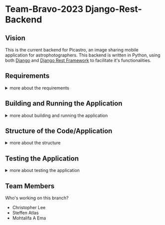 # Team-Bravo-2023 Django-Rest-Backend

## Vision

 This is the current backend for Picastro, an image sharing mobile application for astrophotographers. This backend is written in Python, using both [Django](https://docs.djangoproject.com/en/4.1/) and [Django Rest Framework](https://www.django-rest-framework.org/) to facilitate it's functionalities.


## Requirements
<details>
<summary>more about the requirements</summary>

In order to run the backend server on your local machine, you need Python and its package installer [pip](https://pypi.org/project/pip/) installed. Furthermore, you need to be familiar with [Django](https://docs.djangoproject.com/en/4.1/) and [Django Rest Framework](https://www.django-rest-framework.org/).

Currently (during development phase), the backend uses a local SQLite Database, so you also need SQLite installed on your machine.

All libraries needed to build this application can be found in requirements.txt. In order to install them, run `pip install -r requirements.txt`.
</details>


## Building and Running the Application
<details>
<summary>more about building and running the application</summary>

### Prerequisites
 
- Clone the source code onto your local machine
- `cd` into the root project folder
- setup a virtual environment by running the following two commands: `python -m venv .venv` and `.venv/Scripts/activate.bat` (Windows cmd.exe) or `source .venv/bin/activate` (Linux and MacOS)
- Run `pip install -r requirements.txt` to install dependencies
- `python manage.py migrate` to make database migrations.
- Run `python manage.py data_parser` to populate your database with data from a json file.
- Run `python manage.py createsuperuser` to create a superuser (administrator) for your local backend installation. Set user name and password to whatever you like.
- Create a `.env` file in the root folder of this repo.
- Run the command `python3 -c 'import secrets; print(secrets.token_hex(100))'` in order to create a new secret key.
- Add `export SECRET_KEY='<your_secret_key>'` (Linux/Mac) or `SECRET_KEY='<your_secret_key>'` (Windows) to your .env file and save the file.
- Run `source .env` in your terminal (Linux/Mac) or un-comment the Windows-specific lines for setting the secret key in `settings.py`.


### Run the backend
- How to run the backend, depends on the mode (production or development) and the domain. `settings.py` contains the settings for both modes and domains. You just need to un-comment the desired settings and comment out the undesired ones.
- Since we still operate in development mode (even on AWS), we applied the following settings:
```
    DEBUG = True
    ALLOWED_HOSTS = ['localhost', '127.0.0.1', '10.0.2.2','13.42.37.75']
```
- Execute `python manage.py runserver` to start your local development server
- Open your browser and navigate to the respective IP address of your domain (either [127.0.0.1:8000/admin](127.0.0.1:8000/admin) or [13.42.37.75/admin](13.42.37.75/admin), then login with the above account to see the admin panel.
</details>


## Structure of the Code/Application
<details>
<summary>more about the structure</summary>

The folder `./picastro_backend` is the main folder of this backend, containing for example `settings.py`, the main `urls.py` and so on.

Currently the backend has two apps, `picastro` and `picastro_web`. The picastro app contains the common models and the backend for the mobile application, while picastro_web represents the backend for the web application, but does not contain any own models.

The `./htmlcov` folder contains the report for test coverage (see Testing) and the `./media` folder is the place, where uploaded images, resized images or user profile images will be saved to.

And last, but not least, the `./templates` folder contains all web templates.
</details>

## Testing the Application
<details>
<summary>more about testing the application</summary>

Currently, there are only a few tests implemented and working. In order to run the tests, execute the following command: `python manage.py test`
</details>


## Team Members
 Who's working on this branch?
 * Christopher Lee
 * Steffen Atlas
 * Mohtalifa A Ema